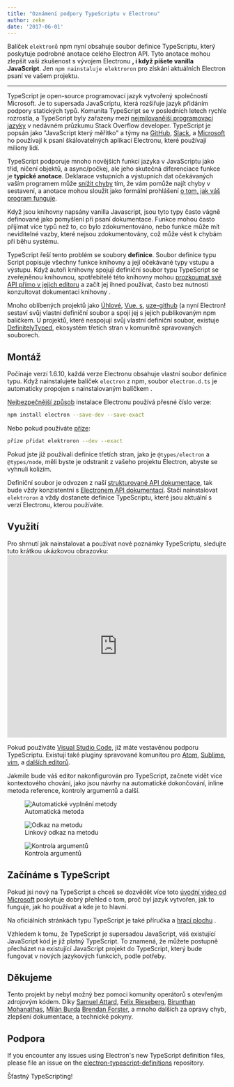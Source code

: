 ```yaml
---
title: "Oznámení podpory TypeScriptu v Electronu"
author: zeke
date: '2017-06-01'
---
```


Balíček `elektronů` npm nyní obsahuje soubor definice TypeScriptu, který poskytuje podrobné anotace celého Electron API. Tyto anotace mohou zlepšit vaši zkušenost s vývojem Electronu **, i když píšete vanilla JavaScript**. Jen `npm nainstaluje elektroron` pro získání aktuálních Electron psaní ve vašem projektu.

---

TypeScript je open-source programovací jazyk vytvořený společností Microsoft. Je to supersada JavaScriptu, která rozšiřuje jazyk přidáním podpory statických typů. Komunita TypeScript se v posledních letech rychle rozrostla, a TypeScript byly zařazeny mezi [nejmilovanější programovací jazyky](https://stackoverflow.com/insights/survey/2017#technology-most-loved-dreaded-and-wanted-languages) v nedávném průzkumu Stack Overflow developer.  TypeScript je popsán jako "JavaScript který měřítko" a týmy na [GitHub](https://githubengineering.com/how-four-native-developers-wrote-an-electron-app/), [Slack](https://slack.engineering/typescript-at-slack-a81307fa288d), a [Microsoft](https://github.com/Microsoft/vscode) ho používají k psaní škálovatelných aplikací Electronu, které používají miliony lidí.

TypeScript podporuje mnoho novějších funkcí jazyka v JavaScriptu jako tříd, ničení objektů, a async/počkej, ale jeho skutečná diferenciace funkce je **typické anotace**. Deklarace vstupních a výstupních dat očekávaných vaším programem může [snížit chyby](https://slack.engineering/typescript-at-slack-a81307fa288d) tím, že vám pomůže najít chyby v sestavení, a anotace mohou sloužit jako formální prohlášení [o tom, jak váš program funguje](https://staltz.com/all-js-libraries-should-be-authored-in-typescript.html).

Když jsou knihovny napsány vanilla Javascript, jsou tyto typy často vágně definované jako pomyšlení při psaní dokumentace. Funkce mohou často přijímat více typů než to, co bylo zdokumentováno, nebo funkce může mít neviditelné vazby, které nejsou zdokumentovány, což může vést k chybám při běhu systému.

TypeScript řeší tento problém se soubory **definice**. Soubor definice typu Script popisuje všechny funkce knihovny a její očekávané typy vstupu a výstupu. Když autoři knihovny spojují definiční soubor typu TypeScript se zveřejněnou knihovnou, spotřebitelé této knihovny mohou [prozkoumat své API přímo v jejich editoru](https://code.visualstudio.com/docs/editor/intellisense) a začít jej ihned používat, často bez nutnosti konzultovat dokumentaci knihovny .

Mnoho oblíbených projektů jako [Úhlové](https://angularjs.org/), [Vue. s](http://vuejs.org/), [uze-github](https://github.com/mikedeboer/node-github) (a nyní Electron! sestaví svůj vlastní definiční soubor a spojí jej s jejich publikovaným npm balíčkem. U projektů, které nespojují svůj vlastní definiční soubor, existuje [DefinitelyTyped](https://github.com/DefinitelyTyped/DefinitelyTyped), ekosystém třetích stran v komunitně spravovaných souborech.

## Montáž

Počínaje verzí 1.6.10, každá verze Electronu obsahuje vlastní soubor definice typu. Když nainstalujete balíček `electron` z npm, soubor `electron.d.ts` je automaticky propojen s nainstalovaným balíčkem .

[Nejbezpečnější způsob](https://electronjs.org/docs/tutorial/electron-versioning/) instalace Electronu používá přesné číslo verze:

```sh
npm install electron --save-dev --save-exact
```

Nebo pokud používáte [příze](https://yarnpkg.com/lang/en/docs/migrating-from-npm/#toc-cli-commands-comparison):

```sh
příze přidat elektroron --dev --exact
```

Pokud jste již používali definice třetích stran, jako je `@types/electron` a `@types/node`, měli byste je odstranit z vašeho projektu Electron, abyste se vyhnuli kolizím.

Definiční soubor je odvozen z naší [strukturované API dokumentace](https://electronjs.org/blog/2016/09/27/api-docs-json-schema), tak bude vždy konzistentní s [Electronem API dokumentací](https://electronjs.org/docs/api/). Stačí nainstalovat `elektroron` a vždy dostanete definice TypeScriptu, které jsou aktuální s verzí Electronu, kterou používáte.

## Využití

Pro shrnutí jak nainstalovat a používat nové poznámky TypeScriptu, sledujte tuto krátkou ukázkovou obrazovku: <iframe width="100%" height="420" src="https://www.youtube.com/embed/PJRag0rYQt8" frameborder="0" allowfullscreen mark="crwd-mark"></iframe>

Pokud používáte [Visual Studio Code](https://code.visualstudio.com/), již máte vestavěnou podporu TypeScriptu. Existují také pluginy spravované komunitou pro [Atom](https://atom.io/packages/atom-typescript), [Sublime](https://github.com/Microsoft/TypeScript-Sublime-Plugin), [vim](https://github.com/Microsoft/TypeScript/wiki/TypeScript-Editor-Support#vim), a [dalších editorů](https://www.typescriptlang.org/index.html#download-links).

Jakmile bude váš editor nakonfigurován pro TypeScript, začnete vidět více kontextového chování, jako jsou návrhy na automatické dokončování, inline metoda reference, kontroly argumentů a další.

<figure>
  <img src="https://cloud.githubusercontent.com/assets/2289/26128017/f6318c20-3a3f-11e7-9c2c-401a32d1f9fb.png" alt="Automatické vyplnění metody">
  <figcaption>Automatická metoda</figcaption>
</figure>

<figure>
  <img src="https://cloud.githubusercontent.com/assets/2289/26128018/f6352600-3a3f-11e7-8d92-f0fb88ecc53e.png" alt="Odkaz na metodu">
  <figcaption>Linkový odkaz na metodu</figcaption>
</figure>

<figure>
  <img src="https://cloud.githubusercontent.com/assets/2289/26128021/f6b1ca0c-3a3f-11e7-8161-ce913268a9f0.png" alt="Kontrola argumentů">
  <figcaption>Kontrola argumentů</figcaption>
</figure>

## Začínáme s TypeScript

Pokud jsi nový na TypeScript a chceš se dozvědět více toto [úvodní video od Microsoft](http://video.ch9.ms/ch9/4ae3/062c336d-9cf0-498f-ae9a-582b87954ae3/B881_mid.mp4) poskytuje dobrý přehled o tom, proč byl jazyk vytvořen, jak to funguje, jak ho používat a kde je to hlavní.

Na oficiálních stránkách typu TypeScript je také příručka [](https://www.typescriptlang.org/docs/handbook/basic-types.html) a [hrací plochu](https://www.typescriptlang.org/play/index.html) .

Vzhledem k tomu, že TypeScript je supersadou JavaScript, váš existující JavaScript kód je již platný TypeScript. To znamená, že můžete postupně přecházet na existující JavaScript projekt do TypeScript, který bude fungovat v nových jazykových funkcích, podle potřeby.

## Děkujeme

Tento projekt by nebyl možný bez pomoci komunity operátorů s otevřeným zdrojovým kódem. Díky [Samuel Attard](https://github.com/MarshallOfSound), [Felix Rieseberg](https://github.com/felixrieseberg), [Birunthan Mohanathas](https://github.com/poiru), [Milán Burda](https://github.com/miniak) [Brendan Forster](https://github.com/shiftkey), a mnoho dalších za opravy chyb, zlepšení dokumentace, a technické pokyny.

## Podpora

If you encounter any issues using Electron's new TypeScript definition files, please file an issue on the [electron-typescript-definitions](https://github.com/electron/electron-typescript-definitions/issues) repository.

Šťastný TypeScripting!
